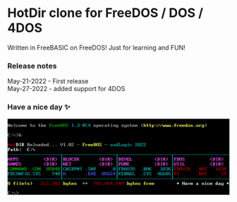 # HotDir clone for FreeDOS / DOS / 4DOS
Written in FreeBASIC on FreeDOS!
Just for learning and FUN!

### Release notes   
May-21-2022 - First release  
May-27-2022 - added support for 4DOS  

### Have a nice day ✨  

![](screenshot.jpg?raw=true "Optional Title")  


